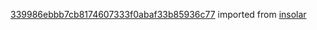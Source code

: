 [339986ebbb7cb8174607333f0abaf33b85936c77](https://github.com/insolar/insolar/commit/339986ebbb7cb8174607333f0abaf33b85936c77) imported from [insolar](https://github.com/insolar/insolar)
